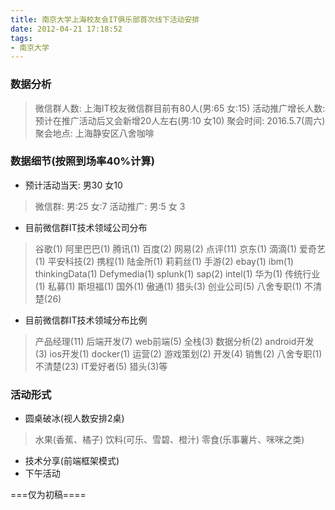 ```yaml
---
title: 南京大学上海校友会IT俱乐部首次线下活动安排
date: 2012-04-21 17:18:52
tags:
- 南京大学
---
```


### 数据分析
> 微信群人数:  上海IT校友微信群目前有80人(男:65   女:15)
> 活动推广增长人数:   预计在推广活动后又会新增20人左右(男:10 女10)
> 聚会时间:    2016.5.7(周六)
> 聚会地点:   上海静安区八舍咖啡


### 数据细节(按照到场率40%计算)
- 预计活动当天: 男30 女10
> 微信群: 男:25   女:7
> 活动推广: 男:5 女 3

- 目前微信群IT技术领域公司分布
> 谷歌(1)
> 阿里巴巴(1)
> 腾讯(1)
> 百度(2)
> 网易(2)
> 点评(11)
> 京东(1)
> 滴滴(1)
> 爱奇艺(1)
> 平安科技(2)
> 携程(1)
> 陆金所(1)
> 莉莉丝(1)
> 手游(2)
> ebay(1)
> ibm(1)
> thinkingData(1)
> Defymedia(1)
> splunk(1)
> sap(2)
> intel(1)
> 华为(1)
> 传统行业(1)
> 私募(1)
> 斯坦福(1)
> 国外(1)
> 傲通(1)
> 猎头(3)
> 创业公司(5)
> 八舍专职(1)
> 不清楚(26)

- 目前微信群IT技术领域分布比例
> 产品经理(11)
> 后端开发(7)
> web前端(5)
> 全栈(3)
> 数据分析(2)
> android开发(3)
> ios开发(1)
> docker(1)
> 运营(2)
> 游戏策划(2)
> 开发(4)
> 销售(2)
> 八舍专职(1)
> 不清楚(23)
> IT爱好者(5)
> 猎头(3)等

### 活动形式
- 圆桌破冰(视人数安排2桌)
> 水果(香蕉、橘子)
> 饮料(可乐、雪碧、橙汁)
> 零食(乐事薯片、咪咪之类)

- 技术分享(前端框架模式)
- 下午活动

===仅为初稿====




